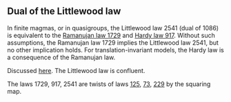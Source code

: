 ## Dual of the Littlewood law

In finite magmas, or in quasigroups, the Littlewood law 2541 (dual of 1086) is equivalent to the
[Ramanujan law 1729](https://teorth.github.io/equational_theories/implications/?1729) and [Hardy law 917](https://teorth.github.io/equational_theories/implications/?917).  Without such assumptions, the Ramanujan law 1729 implies the Littlewood law 2541, but no other implication holds.  For translation-invariant models, the Hardy law is a consequence of the Ramanujan law.

Discussed [here](https://leanprover.zulipchat.com/#narrow/channel/458659-Equational/topic/Outstanding.20equations.2C.20v1).  The Littlewood law is confluent.

The laws 1729, 917, 2541 are twists of laws [125](https://teorth.github.io/equational_theories/implications/?125), [73](https://teorth.github.io/equational_theories/implications/?73), [229](https://teorth.github.io/equational_theories/implications/?229) by the squaring map.
